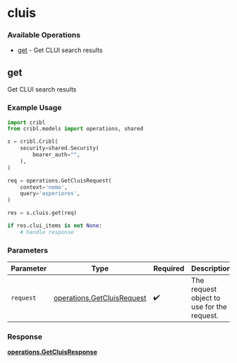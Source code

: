 # cluis

### Available Operations

* [get](#get) - Get CLUI search results

## get

Get CLUI search results

### Example Usage

```python
import cribl
from cribl.models import operations, shared

s = cribl.Cribl(
    security=shared.Security(
        bearer_auth="",
    ),
)

req = operations.GetCluisRequest(
    context='nemo',
    query='asperiores',
)

res = s.cluis.get(req)

if res.clui_items is not None:
    # handle response
```

### Parameters

| Parameter                                                                | Type                                                                     | Required                                                                 | Description                                                              |
| ------------------------------------------------------------------------ | ------------------------------------------------------------------------ | ------------------------------------------------------------------------ | ------------------------------------------------------------------------ |
| `request`                                                                | [operations.GetCluisRequest](../../models/operations/getcluisrequest.md) | :heavy_check_mark:                                                       | The request object to use for the request.                               |


### Response

**[operations.GetCluisResponse](../../models/operations/getcluisresponse.md)**

